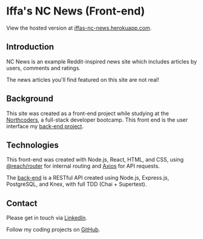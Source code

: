 # Iffa's NC News (Front-end)

View the hosted version at [iffas-nc-news.herokuapp.com](http://iffas-nc-news.herokuapp.com).

## Introduction

NC News is an example Reddit-inspired news site which includes articles by users, comments and ratings.

The news articles you'll find featured on this site are not real!

## Background

This site was created as a front-end project while studying at the [Northcoders](https://www.northcoders.com), a full-stack developer bootcamp. This front end is the user interface my [back-end project](https://github.com/iffa26/be-nc-news).

## Technologies

This front-end was created with Node.js, React, HTML, and CSS, using [@reach/router](https://github.com/reach/router) for internal routing and [Axios](https://github.com/axios/axios) for API requests.

The [back-end](https://github.com/iffa26/be-nc-news) is a RESTful API created using Node.js, Express.js, PostgreSQL, and Knex, with full TDD (Chai + Supertest).

## Contact

Please get in touch via [LinkedIn](https://www.linkedin.com/in/iffa-hossain/).

Follow my coding projects on [GitHub](https://github.com/iffa26).

